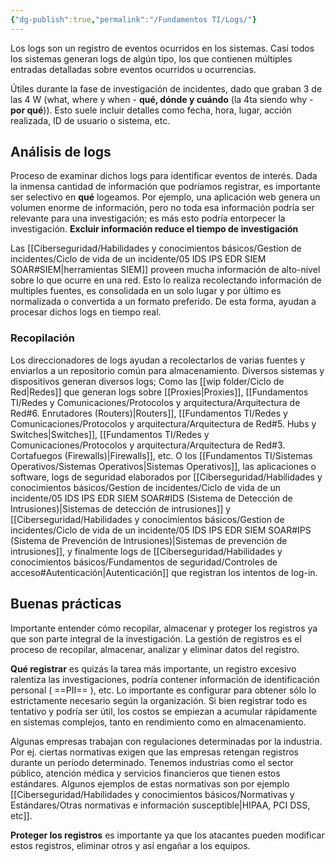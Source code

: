 ```yaml
---
{"dg-publish":true,"permalink":"/Fundamentos TI/Logs/"}
---
```


Los logs son un registro de eventos ocurridos en los sistemas.
Casi todos los sistemas generan logs de algún tipo, los que contienen múltiples entradas detalladas sobre eventos ocurridos u ocurrencias.

Útiles durante la fase de investigación de incidentes, dado que graban 3 de las 4 W (what, where y when - **qué, dónde y cuándo** (la 4ta siendo why - **por qué**)). Esto suele incluir detalles como fecha, hora, lugar, acción realizada, ID de usuario o sistema, etc.

## Análisis de logs
Proceso de examinar dichos logs para identificar eventos de interés. Dada la inmensa cantidad de información que podríamos registrar, es importante ser selectivo en **qué** logeamos.
Por ejemplo, una aplicación web genera un volumen enorme de información, pero no toda esa información podría ser relevante para una investigación; es más esto podría entorpecer la investigación.
**Excluir información reduce el tiempo de investigación**

Las [[Ciberseguridad/Habilidades y conocimientos básicos/Gestion de incidentes/Ciclo de vida de un incidente/05 IDS IPS EDR SIEM SOAR#SIEM\|herramientas SIEM]] proveen mucha información de alto-nivel sobre lo que ocurre en una red. Esto lo realiza recolectando información de multiples fuentes, es consolidada en un solo lugar y por último es normalizada o convertida a un formato preferido.
De esta forma, ayudan a procesar dichos logs en tiempo real.

### Recopilación
Los direccionadores de logs ayudan a recolectarlos de varias fuentes y enviarlos a un repositorio común para almacenamiento.
Diversos sistemas y dispositivos generan diversos logs; Como las [[wip folder/Ciclo de Red\|Redes]] que generan logs sobre [[Proxies\|Proxies]], [[Fundamentos TI/Redes y Comunicaciones/Protocolos y arquitectura/Arquitectura de Red#6. Enrutadores (Routers)\|Routers]], [[Fundamentos TI/Redes y Comunicaciones/Protocolos y arquitectura/Arquitectura de Red#5. Hubs y Switches\|Switches]], [[Fundamentos TI/Redes y Comunicaciones/Protocolos y arquitectura/Arquitectura de Red#3. Cortafuegos (Firewalls)\|Firewalls]], etc. O los [[Fundamentos TI/Sistemas Operativos/Sistemas Operativos\|Sistemas Operativos]], las aplicaciones o software, logs de seguridad elaborados por [[Ciberseguridad/Habilidades y conocimientos básicos/Gestion de incidentes/Ciclo de vida de un incidente/05 IDS IPS EDR SIEM SOAR#IDS (Sistema de Detección de Intrusiones)\|Sistemas de detección de intrusiones]] y [[Ciberseguridad/Habilidades y conocimientos básicos/Gestion de incidentes/Ciclo de vida de un incidente/05 IDS IPS EDR SIEM SOAR#IPS (Sistema de Prevención de Intrusiones)\|Sistemas de prevención de intrusiones]], y finalmente logs de [[Ciberseguridad/Habilidades y conocimientos básicos/Fundamentos de seguridad/Controles de acceso#Autenticación\|Autenticación]] que registran los intentos de log-in.

## Buenas prácticas

Importante entender cómo recopilar, almacenar y proteger los registros ya que son parte integral de la investigación.
La gestión de registros es el proceso de recopilar, almacenar, analizar y eliminar datos del registro.

**Qué registrar** es quizás la tarea más importante, un registro excesivo ralentiza las investigaciones, podría contener información de identificación personal ( ==PII== ), etc. Lo importante es configurar para obtener sólo lo estrictamente necesario según la organización.
Si bien registrar todo es tentativo y podría ser útil, los costos se empiezan a acumular rápidamente en sistemas complejos, tanto en rendimiento como en almacenamiento.

Algunas empresas trabajan con regulaciones determinadas por la industria. Por ej. ciertas normativas exigen que las empresas retengan registros durante un período determinado.
Tenemos industrias como el sector público, atención médica y servicios financieros que tienen estos estándares.
Algunos ejemplos de estas normativas son por ejemplo [[Ciberseguridad/Habilidades y conocimientos básicos/Normativas y Estándares/Otras normativas e información susceptible\|HIPAA, PCI DSS, etc]].

**Proteger los registros** es importante ya que los atacantes pueden modificar estos registros, eliminar otros y así engañar a los equipos.
